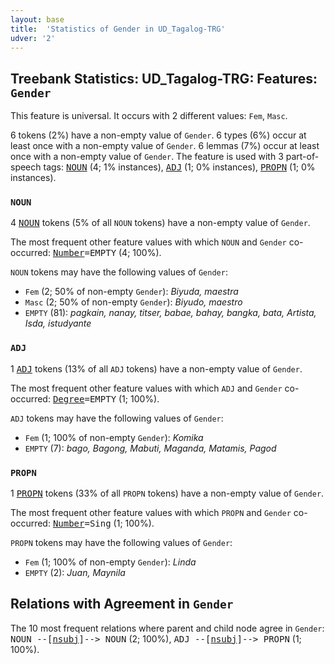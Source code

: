 ```yaml
---
layout: base
title:  'Statistics of Gender in UD_Tagalog-TRG'
udver: '2'
---
```


## Treebank Statistics: UD_Tagalog-TRG: Features: `Gender`

This feature is universal.
It occurs with 2 different values: `Fem`, `Masc`.

6 tokens (2%) have a non-empty value of `Gender`.
6 types (6%) occur at least once with a non-empty value of `Gender`.
6 lemmas (7%) occur at least once with a non-empty value of `Gender`.
The feature is used with 3 part-of-speech tags: <tt><a href="tl_trg-pos-NOUN.html">NOUN</a></tt> (4; 1% instances), <tt><a href="tl_trg-pos-ADJ.html">ADJ</a></tt> (1; 0% instances), <tt><a href="tl_trg-pos-PROPN.html">PROPN</a></tt> (1; 0% instances).

### `NOUN`

4 <tt><a href="tl_trg-pos-NOUN.html">NOUN</a></tt> tokens (5% of all `NOUN` tokens) have a non-empty value of `Gender`.

The most frequent other feature values with which `NOUN` and `Gender` co-occurred: <tt><a href="tl_trg-feat-Number.html">Number</a></tt><tt>=EMPTY</tt> (4; 100%).

`NOUN` tokens may have the following values of `Gender`:

* `Fem` (2; 50% of non-empty `Gender`): <em>Biyuda, maestra</em>
* `Masc` (2; 50% of non-empty `Gender`): <em>Biyudo, maestro</em>
* `EMPTY` (81): <em>pagkain, nanay, titser, babae, bahay, bangka, bata, Artista, Isda, istudyante</em>

### `ADJ`

1 <tt><a href="tl_trg-pos-ADJ.html">ADJ</a></tt> tokens (13% of all `ADJ` tokens) have a non-empty value of `Gender`.

The most frequent other feature values with which `ADJ` and `Gender` co-occurred: <tt><a href="tl_trg-feat-Degree.html">Degree</a></tt><tt>=EMPTY</tt> (1; 100%).

`ADJ` tokens may have the following values of `Gender`:

* `Fem` (1; 100% of non-empty `Gender`): <em>Komika</em>
* `EMPTY` (7): <em>bago, Bagong, Mabuti, Maganda, Matamis, Pagod</em>

### `PROPN`

1 <tt><a href="tl_trg-pos-PROPN.html">PROPN</a></tt> tokens (33% of all `PROPN` tokens) have a non-empty value of `Gender`.

The most frequent other feature values with which `PROPN` and `Gender` co-occurred: <tt><a href="tl_trg-feat-Number.html">Number</a></tt><tt>=Sing</tt> (1; 100%).

`PROPN` tokens may have the following values of `Gender`:

* `Fem` (1; 100% of non-empty `Gender`): <em>Linda</em>
* `EMPTY` (2): <em>Juan, Maynila</em>

## Relations with Agreement in `Gender`

The 10 most frequent relations where parent and child node agree in `Gender`:
<tt>NOUN --[<tt><a href="tl_trg-dep-nsubj.html">nsubj</a></tt>]--> NOUN</tt> (2; 100%),
<tt>ADJ --[<tt><a href="tl_trg-dep-nsubj.html">nsubj</a></tt>]--> PROPN</tt> (1; 100%).

